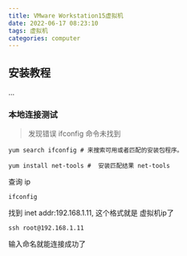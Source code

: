 ```yaml
---
title: VMware Workstation15虚拟机
date: 2022-06-17 08:23:10
tags: 虚拟机
categories: computer
---
```


## 安装教程

...



### 本地连接测试

> 发现错误 ifconfig 命令未找到

```
yum search ifconfig # 来搜索可用或者匹配的安装包程序。

yum install net-tools #  安装匹配结果 net-tools
```

查询 ip

```
ifconfig
```

找到 inet addr:192.168.1.11, 这个格式就是 虚拟机ip了

```
ssh root@192.168.1.11
```

输入命名就能连接成功了